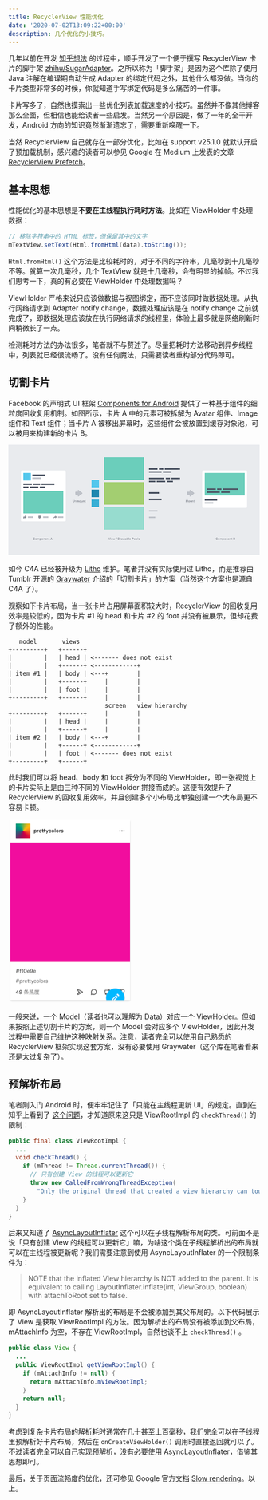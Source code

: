 ```yaml
---
title: RecyclerView 性能优化
date: '2020-07-02T13:09:22+00:00'
description: 几个优化的小技巧。
---
```


几年以前在开发 [知乎想法](http://yien.design/2018-06-zhihu-notions/) 的过程中，顺手开发了一个便于撰写 RecyclerView 卡片的脚手架 [zhihu/SugarAdapter](https://github.com/zhihu/SugarAdapter)。之所以称为「脚手架」是因为这个库除了使用 Java 注解在编译期自动生成 Adapter 的绑定代码之外，其他什么都没做。当你的卡片类型非常多的时候，你就知道手写绑定代码是多么痛苦的一件事。

卡片写多了，自然也摸索出一些优化列表加载速度的小技巧。虽然并不像其他博客那么全面，但相信也能给读者一些启发。当然另一个原因是，做了一年的全干开发，Android 方向的知识竟然渐渐遗忘了，需要重新唤醒一下。

当然 RecyclerView 自己就存在一部分优化，比如在 support v25.1.0 就默认开启了预加载机制，感兴趣的读者可以参见 Google 在 Medium 上发表的文章 [RecyclerView Prefetch](https://medium.com/google-developers/recyclerview-prefetch-c2f269075710)。

## 基本思想

性能优化的基本思想是**不要在主线程执行耗时方法**。比如在 ViewHolder 中处理数据：

```java
// 移除字符串中的 HTML 标签，但保留其中的文字
mTextView.setText(Html.fromHtml(data).toString());
```

`Html.fromHtml()` 这个方法是比较耗时的，对于不同的字符串，几毫秒到十几毫秒不等。就算一次几毫秒，几个 TextView 就是十几毫秒，会有明显的掉帧。不过我们思考一下，真的有必要在 ViewHolder 中处理数据吗？

ViewHolder 严格来说只应该做数据与视图绑定，而不应该同时做数据处理。从执行网络请求到 Adapter notify change，数据处理应该是在 notify change 之前就完成了，即数据处理应该放在执行网络请求的线程里，体验上最多就是网络刷新时间稍微长了一点。

检测耗时方法的办法很多，笔者就不与赘述了。尽量把耗时方法移动到异步线程中，列表就已经很流畅了。没有任何魔法，只需要读者重构部分代码即可。

## 切割卡片

Facebook 的声明式 UI 框架 [Components for Android](https://engineering.fb.com/android/components-for-android-a-declarative-framework-for-efficient-uis/) 提供了一种基于组件的细粒度回收复用机制。如图所示，卡片 A 中的元素可被拆解为 Avatar 组件、Image 组件和 Text 组件；当卡片 A 被移出屏幕时，这些组件会被放置到缓存对象池，可以被用来构建新的卡片 B。

![卡片 A 创建的组件可被卡片 B 复用](./c4a.png)

如今 C4A 已经被升级为 [Litho](https://fblitho.com/) 维护。笔者并没有实际使用过 Litho，而是推荐由 Tumblr 开源的 [Graywater](https://github.com/tumblr/Graywater) 介绍的「切割卡片」的方案（当然这个方案也是源自 C4A 了）。

观察如下卡片布局，当一张卡片占用屏幕面积较大时，RecyclerView 的回收复用效率是较低的，因为卡片 #1 的 head 和卡片 #2 的 foot 并没有被展示，但却花费了额外的性能。

```text
   model       views
+---------+   +------+
|         |   | head | <------- does not exist
|         |   +------+ <------------+
| item #1 |   | body | <---+        |
|         |   +------+     |        |
|         |   | foot |     |        |
+---------+   +------+     |        |
                           screen   view hierarchy
+---------+   +------+     |        |
|         |   | head |     |        |
|         |   +------+     |        |
| item #2 |   | body | <---+        |
|         |   +------+ <------------+
|         |   | foot | <------- does not exist
+---------+   +------+
```

此时我们可以将 head、body 和 foot 拆分为不同的 ViewHolder，即一张视觉上的卡片实际上是由三种不同的 ViewHolder 拼接而成的。这便有效提升了 RecyclerView 的回收复用效率，并且创建多个小布局比单独创建一个大布局更不容易卡顿。

![一张典型的 Tumblr 卡片，head 为用户信息，body 为粉色区域，foot 为点赞评论](./tumblr-card.png)

一般来说，一个 Model（读者也可以理解为 Data）对应一个 ViewHolder。但如果按照上述切割卡片的方案，则一个 Model 会对应多个 ViewHolder，因此开发过程中需要自己维护这种映射关系。注意，读者完全可以使用自己熟悉的 RecyclerView 框架实现这套方案，没有必要使用 Graywater（这个库在笔者看来还是太过复杂了）。

## 预解析布局

笔者刚入门 Android 时，便牢牢记住了「只能在主线程更新 UI」的规定。直到在知乎上看到了 [这个问题](https://www.zhihu.com/question/24764972)，才知道原来这只是 ViewRootImpl 的 `checkThread()` 的限制：

```java
public final class ViewRootImpl {
  ...
  void checkThread() {
    if (mThread != Thread.currentThread()) {
      // 只有创建 View 的线程可以更新它
      throw new CalledFromWrongThreadException(
        "Only the original thread that created a view hierarchy can touch its views.");
    }
  }
}
```

后来又知道了 [AsyncLayoutInflater](https://developer.android.com/reference/androidx/asynclayoutinflater/view/AsyncLayoutInflater) 这个可以在子线程解析布局的类。可前面不是说「只有创建 View 的线程可以更新它」嘛，为啥这个类在子线程解析出的布局就可以在主线程被更新呢？我们需要注意到使用 AsyncLayoutInflater 的一个限制条件为：

> NOTE that the inflated View hierarchy is NOT added to the parent. It is equivalent to calling LayoutInflater.inflate(int, ViewGroup, boolean) with attachToRoot set to false.

即 AsyncLayoutInflater 解析出的布局是不会被添加到其父布局的。以下代码展示了 View 是获取 ViewRootImpl 的方法。因为解析出的布局没有被添加到父布局，mAttachInfo 为空，不存在 ViewRootImpl，自然也谈不上 `checkThread()` 。

```java
public class View {
  ...
  public ViewRootImpl getViewRootImpl() {
    if (mAttachInfo != null) {
      return mAttachInfo.mViewRootImpl;
    }
    return null;
  }
}
```

考虑到复杂卡片布局的解析耗时通常在几十甚至上百毫秒，我们完全可以在子线程里预解析好卡片布局，然后在 `onCreateViewHolder()` 调用时直接返回就可以了。不过读者完全可以自己实现预解析，没有必要使用 AsyncLayoutInflater，借鉴其思想即可。

最后，关于页面流畅度的优化，还可参见 Google 官方文档 [Slow rendering](https://developer.android.com/topic/performance/vitals/render)。以上。
